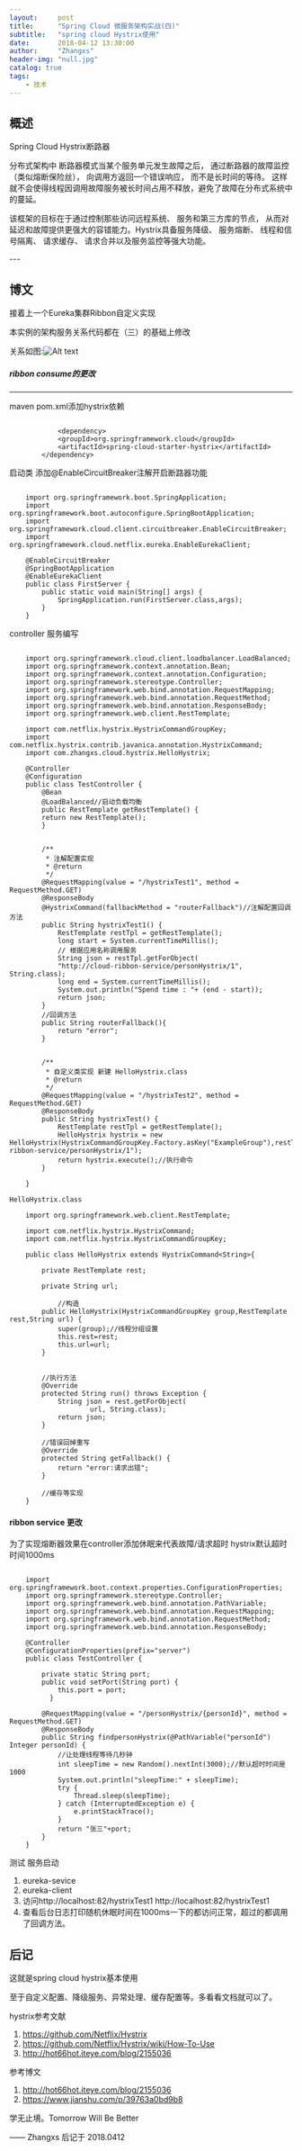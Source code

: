 ```yaml
---
layout:     post
title:      "Spring Cloud 微服务架构实战(四)"
subtitle:   "spring cloud Hystrix使用"
date:       2018-04-12 13:30:00
author:     "Zhangxs"
header-img: "null.jpg"
catalog: true
tags:
    - 技术
---
```




## 概述
Spring Cloud  Hystrix断路器

分布式架构中 断路器模式当某个服务单元发生故障之后， 通过断路器的故障监控（类似熔断保险丝）， 向调用方返回一个错误响应， 而不是长时间的等待。 这样就不会使得线程因调用故障服务被长时间占用不释放，避免了故障在分布式系统中的蔓延。

该框架的目标在于通过控制那些访问远程系统、 服务和第三方库的节点， 从而对延迟和故障提供更强大的容错能力。Hystrix具备服务降级、 服务熔断、 线程和信号隔离、 请求缓存、 请求合并以及服务监控等强大功能。



<p id = "build"></p>
---

## 博文

接着上一个Eureka集群Ribbon自定义实现

本实例的架构服务关系代码都在（三）的基础上修改

关系如图:![Alt text](/img/hystrix_1.png)

##### ribbon consume的更改
--- 

maven pom.xml添加hystrix依赖

```

        	<dependency>
			<groupId>org.springframework.cloud</groupId>
			<artifactId>spring-cloud-starter-hystrix</artifactId>
		</dependency>

```

启动类 添加@EnableCircuitBreaker注解开启断路器功能

```

	import org.springframework.boot.SpringApplication;
	import org.springframework.boot.autoconfigure.SpringBootApplication;
	import org.springframework.cloud.client.circuitbreaker.EnableCircuitBreaker;
	import org.springframework.cloud.netflix.eureka.EnableEurekaClient;
	
	@EnableCircuitBreaker
	@SpringBootApplication
	@EnableEurekaClient
	public class FirstServer {
		public static void main(String[] args) {
			SpringApplication.run(FirstServer.class,args);
		}
	}

```

controller 服务编写

```

	import org.springframework.cloud.client.loadbalancer.LoadBalanced;
	import org.springframework.context.annotation.Bean;
	import org.springframework.context.annotation.Configuration;
	import org.springframework.stereotype.Controller;
	import org.springframework.web.bind.annotation.RequestMapping;
	import org.springframework.web.bind.annotation.RequestMethod;
	import org.springframework.web.bind.annotation.ResponseBody;
	import org.springframework.web.client.RestTemplate;
	
	import com.netflix.hystrix.HystrixCommandGroupKey;
	import com.netflix.hystrix.contrib.javanica.annotation.HystrixCommand;
	import com.zhangxs.cloud.hystrix.HelloHystrix;
	
	@Controller
	@Configuration
	public class TestController {
		@Bean
		@LoadBalanced//启动负载均衡
		public RestTemplate getRestTemplate() {
		return new RestTemplate();
		}
		
		
		/**
		 * 注解配置实现
		 * @return
		 */
		@RequestMapping(value = "/hystrixTest1", method = RequestMethod.GET)
		@ResponseBody
		@HystrixCommand(fallbackMethod = "routerFallback")//注解配置回调方法
		public String hystrixTest1() {
			RestTemplate restTpl = getRestTemplate();
			long start = System.currentTimeMillis();
			// 根据应用名称调用服务
			String json = restTpl.getForObject(
			"http://cloud-ribbon-service/personHystrix/1", String.class);
			long end = System.currentTimeMillis();
			System.out.println("Spend time : "+ (end - start));
			return json;
		}
		//回调方法
		public String routerFallback(){
			return "error";
		}
		
		
		/**
		 * 自定义类实现 新建 HelloHystrix.class
		 * @return
		 */
		@RequestMapping(value = "/hystrixTest2", method = RequestMethod.GET)
		@ResponseBody
		public String hystrixTest() {
			RestTemplate restTpl = getRestTemplate();
			HelloHystrix hystrix = new HelloHystrix(HystrixCommandGroupKey.Factory.asKey("ExampleGroup"),restTpl,"http://cloud-ribbon-service/personHystrix/1");
			return hystrix.execute();//执行命令
		}
		
	}

HelloHystrix.class

	import org.springframework.web.client.RestTemplate;
	
	import com.netflix.hystrix.HystrixCommand;
	import com.netflix.hystrix.HystrixCommandGroupKey;
	
	public class HelloHystrix extends HystrixCommand<String>{
		
		private RestTemplate rest;
	
		private String url;
		
       		//构造
		public HelloHystrix(HystrixCommandGroupKey group,RestTemplate rest,String url) {
			super(group);//线程分组设置
			this.rest=rest;
			this.url=url;
		}
	
	
		//执行方法
		@Override
		protected String run() throws Exception {
			String json = rest.getForObject(
					url, String.class);
			return json;
		}
		
		//错误回掉重写
		@Override
		protected String getFallback() {
			return "error:请求出错";
		}
		
		//缓存等实现
	}

```

#### ribbon service 更改
为了实现熔断器效果在controller添加休眠来代表故障/请求超时  hystrix默认超时时间1000ms

```

	import org.springframework.boot.context.properties.ConfigurationProperties;
	import org.springframework.stereotype.Controller;
	import org.springframework.web.bind.annotation.PathVariable;
	import org.springframework.web.bind.annotation.RequestMapping;
	import org.springframework.web.bind.annotation.RequestMethod;
	import org.springframework.web.bind.annotation.ResponseBody;
	
	@Controller
	@ConfigurationProperties(prefix="server")
	public class TestController {
		
		private static String port;
		public void setPort(String port) { 
		    this.port = port; 
		  } 
		
		@RequestMapping(value = "/personHystrix/{personId}", method = RequestMethod.GET)
		@ResponseBody
		public String findpersonHystrix(@PathVariable("personId") Integer personId) {
			//让处理线程等待几秒钟
			int sleepTime = new Random().nextInt(3000);//默认超时时间是1000
			System.out.println("sleepTime:" + sleepTime);
			try {
				Thread.sleep(sleepTime);
			} catch (InterruptedException e) {
				e.printStackTrace();
			}
			return "张三"+port;
		}
	}

```

测试 服务启动

1. eureka-sevice  
2. eureka-client
3. 访问http://localhost:82/hystrixTest1  http://localhost:82/hystrixTest1
4. 查看后台日志打印随机休眠时间在1000ms一下的都访问正常，超过的都调用了回调方法。


## 后记
这就是spring cloud hystrix基本使用

至于自定义配置、降级服务、异常处理、缓存配置等。多看看文档就可以了。

hystrix参考文献

1. https://github.com/Netflix/Hystrix
2. https://github.com/Netflix/Hystrix/wiki/How-To-Use
3. http://hot66hot.iteye.com/blog/2155036

参考博文

1. http://hot66hot.iteye.com/blog/2155036
2. https://www.jianshu.com/p/39763a0bd9b8


学无止境。Tomorrow Will Be Better

—— Zhangxs 后记于 2018.0412
